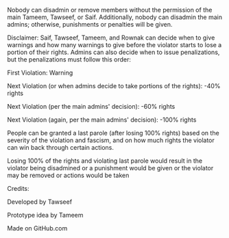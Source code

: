 Nobody can disadmin or remove members without the permission of the main Tameem, Tawseef, or Saif. Additionally, nobody can disadmin the main admins; otherwise, punishments or penalties will be given.

Disclaimer: Saif, Tawseef, Tameem, and Rownak can decide when to give warnings and how many warnings to give before the violator starts to lose a portion of their rights. Admins can also decide when to issue penalizations, but the penalizations must follow this order:

First Violation: Warning

Next Violation (or when admins decide to take portions of the rights): -40% rights

Next Violation (per the main admins' decision): -60% rights

Next Violation (again, per the main admins' decision): -100% rights

People can be granted a last parole (after losing 100% rights) based on the severity of the violation and fascism, and on how much rights the violator can win back through certain actions.

Losing 100% of the rights and violating last parole would result in the violator being disadmined or a punishment would be given or the violator may be removed or actions would be taken

Credits:

Developed by Tawseef 

Prototype idea by Tameem

Made on GitHub.com
